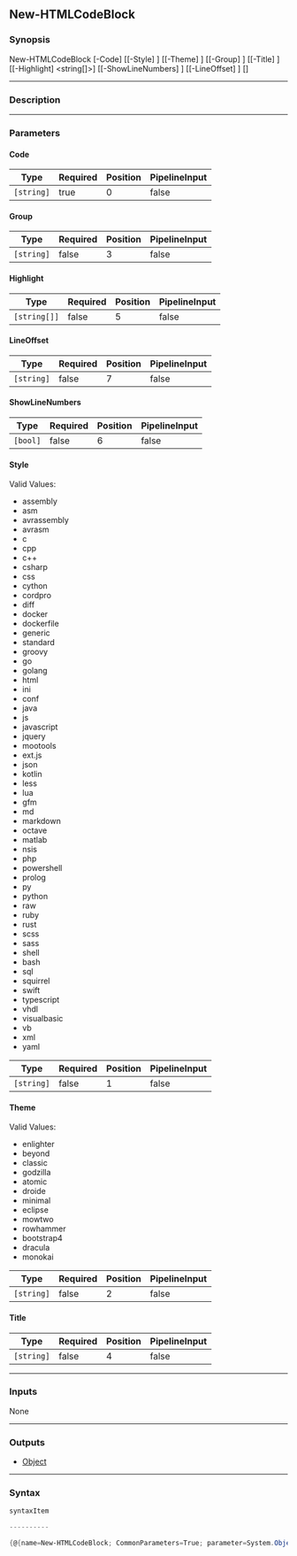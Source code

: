 New-HTMLCodeBlock
-----------------




### Synopsis

New-HTMLCodeBlock [-Code] <string> [[-Style] <string>] [[-Theme] <string>] [[-Group] <string>] [[-Title] <string>] [[-Highlight] <string[]>] [[-ShowLineNumbers] <bool>] [[-LineOffset] <string>] [<CommonParameters>]




---


### Description


---


### Parameters
#### **Code**




|Type      |Required|Position|PipelineInput|
|----------|--------|--------|-------------|
|`[string]`|true    |0       |false        |



#### **Group**




|Type      |Required|Position|PipelineInput|
|----------|--------|--------|-------------|
|`[string]`|false   |3       |false        |



#### **Highlight**




|Type        |Required|Position|PipelineInput|
|------------|--------|--------|-------------|
|`[string[]]`|false   |5       |false        |



#### **LineOffset**




|Type      |Required|Position|PipelineInput|
|----------|--------|--------|-------------|
|`[string]`|false   |7       |false        |



#### **ShowLineNumbers**




|Type    |Required|Position|PipelineInput|
|--------|--------|--------|-------------|
|`[bool]`|false   |6       |false        |



#### **Style**

Valid Values:

* assembly
* asm
* avrassembly
* avrasm
* c
* cpp
* c++
* csharp
* css
* cython
* cordpro
* diff
* docker
* dockerfile
* generic
* standard
* groovy
* go
* golang
* html
* ini
* conf
* java
* js
* javascript
* jquery
* mootools
* ext.js
* json
* kotlin
* less
* lua
* gfm
* md
* markdown
* octave
* matlab
* nsis
* php
* powershell
* prolog
* py
* python
* raw
* ruby
* rust
* scss
* sass
* shell
* bash
* sql
* squirrel
* swift
* typescript
* vhdl
* visualbasic
* vb
* xml
* yaml






|Type      |Required|Position|PipelineInput|
|----------|--------|--------|-------------|
|`[string]`|false   |1       |false        |



#### **Theme**

Valid Values:

* enlighter
* beyond
* classic
* godzilla
* atomic
* droide
* minimal
* eclipse
* mowtwo
* rowhammer
* bootstrap4
* dracula
* monokai






|Type      |Required|Position|PipelineInput|
|----------|--------|--------|-------------|
|`[string]`|false   |2       |false        |



#### **Title**




|Type      |Required|Position|PipelineInput|
|----------|--------|--------|-------------|
|`[string]`|false   |4       |false        |





---


### Inputs
None




---


### Outputs
* [Object](https://learn.microsoft.com/en-us/dotnet/api/System.Object)






---


### Syntax
```PowerShell
syntaxItem
```
```PowerShell
----------
```
```PowerShell
{@{name=New-HTMLCodeBlock; CommonParameters=True; parameter=System.Object[]}}
```
